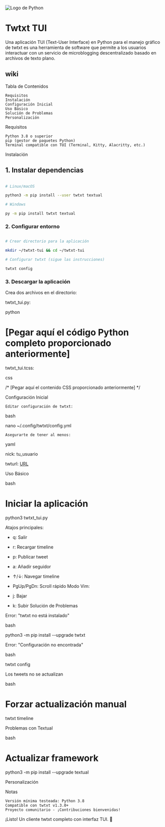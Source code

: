 
![Logo de Python](https://imgur.com/a/twtxt-tui-Iz5oiRb "runing twtxt_tui")

# Twtxt TUI
Una aplicación TUI (Text-User Interface) en Python para el manejo gráfico de twtxt es una herramienta de software que permite a los usuarios interactuar con un servicio de microblogging descentralizado basado en archivos de texto plano.

## wiki

Tabla de Contenidos

    Requisitos
    Instalación
    Configuración Inicial
    Uso Básico
    Solución de Problemas
    Personalización
Requisitos <a name="requisitos"></a>

    Python 3.8 o superior
    pip (gestor de paquetes Python)
    Terminal compatible con TUI (Terminal, Kitty, Alacritty, etc.)
Instalación <a name="instalación"></a>

## 1. Instalar dependencias

```bash

# Linux/macOS

python3 -m pip install --user twtxt textual

# Windows

py -m pip install twtxt textual
```

### 2. Configurar entorno

```bash

# Crear directorio para la aplicación

mkdir ~/twtxt-tui && cd ~/twtxt-tui

# Configurar twtxt (sigue las instrucciones)

twtxt config


```

### 3. Descargar la aplicación

Crea dos archivos en el directorio:

twtxt_tui.py:

python

# [Pegar aquí el código Python completo proporcionado anteriormente]

twtxt_tui.tcss:

css

/* [Pegar aquí el contenido CSS proporcionado anteriormente] */

Configuración Inicial <a name="configuración-inicial"></a>

    Editar configuración de twtxt:
bash

nano ~/.config/twtxt/config.yml

    Asegurarte de tener al menos:
yaml

nick: tu_usuario

twturl: [URL](https://tu.servidor.twtxt)

Uso Básico <a name="uso-básico"></a>

bash

# Iniciar la aplicación

python3 twtxt_tui.py

Atajos principales:

- q: Salir
- r: Recargar timeline
- p: Publicar tweet
- a: Añadir seguidor
- ↑/↓: Navegar timeline
- PgUp/PgDn: Scroll rápido
Modo Vim:

- j: Bajar
- k: Subir
Solución de Problemas <a name="solución-de-problemas"></a>

Error: "twtxt no está instalado"

bash

python3 -m pip install --upgrade twtxt

Error: "Configuración no encontrada"

bash

twtxt config

Los tweets no se actualizan

bash

# Forzar actualización manual

twtxt timeline

Problemas con Textual

bash

# Actualizar framework

python3 -m pip install --upgrade textual

Personalización <a name="personalización"></a>

Notas

    Versión mínima testeada: Python 3.8
    Compatible con twtxt v1.3.0+
    Proyecto comunitario - ¡Contribuciones bienvenidas!
¡Listo! Un cliente twtxt completo con interfaz TUI. 🎉

